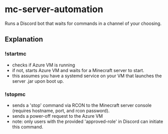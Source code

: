 # mc-server-automation

Runs a Discord bot that waits for commands in a channel of your choosing.

## Explanation
### !startmc
- checks if Azure VM is running
- if not, starts Azure VM and waits for a Minecraft server to start.
- this assumes you have a systemd service on your VM that launches the server .jar upon boot up.
### !stopmc
- sends a 'stop' command via RCON to the Minecraft server console (requires hostname, port, and rcon password).
- sends a power-off request to the Azure VM
- note: only users with the provided 'approved-role' in Discord can initiate this command.
